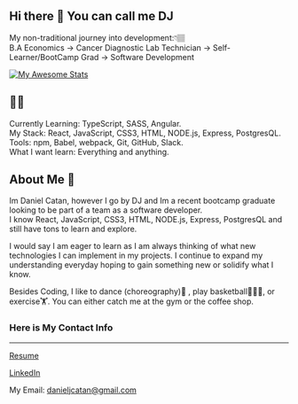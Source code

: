 ## Hi there 👋 You can call me DJ
  
My non-traditional journey into development:👇🏽  
B.A Economics -> Cancer Diagnostic Lab Technician -> Self-Learner/BootCamp Grad -> Software Development  

 [![My Awesome Stats](https://awesome-github-stats.azurewebsites.net/user-stats/dcatan89?cardType=level&theme=react&Border=17A4DD)](https://git.io/awesome-stats-card)
 
 ## 🧑‍💻
Currently Learning: TypeScript, SASS, Angular.  
My Stack: React, JavaScript, CSS3, HTML, NODE.js, Express, PostgresQL.  
Tools: npm, Babel, webpack, Git, GitHub, Slack.  
What I want learn: Everything and anything.  
  
  
## About Me 👀
  
Im Daniel Catan, however I go by DJ and Im a recent bootcamp graduate looking to be part of a team as a software developer.  
I know React, JavaScript, CSS3, HTML, NODE.js, Express, PostgresQL and still have tons to learn and explore.  

  
I would say I am eager to learn as I am always thinking of what new technologies I can implement in my projects. I continue to expand my understanding everyday hoping to gain something new or solidify what I know.  
  
Besides Coding, I like to dance (choreography)💃 , play basketball⛹🏽‍♂️, or exercise🏋️. You can either catch me at the gym or the coffee shop.  

  
### Here is My Contact Info
<hr>

[Resume](https://drive.google.com/file/d/1a4QjmmeIdK7hoquK9uePaDOtdkYLMS65/view?usp=sharing)


[LinkedIn](https://www.linkedin.com/in/daniel-catan/)  
  
My Email: danieljcatan@gmail.com


<!--
**dcatan89/dcatan89** is a ✨ _special_ ✨ repository because its `README.md` (this file) appears on your GitHub profile.

Here are some ideas to get you started:

- 🔭 I’m currently working on ...
- 🌱 I’m currently learning ...
- 👯 I’m looking to collaborate on ...
- 🤔 I’m looking for help with ...
- 💬 Ask me about ...
- 📫 How to reach me: ...
- 😄 Pronouns: ...
- ⚡ Fun fact: ...
-->
